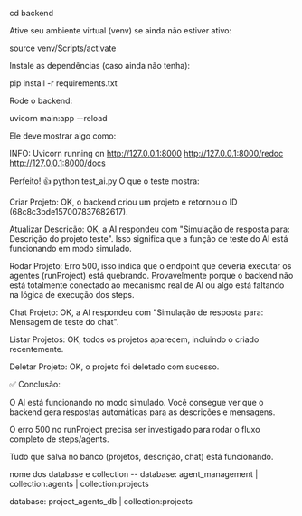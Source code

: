 cd backend

Ative seu ambiente virtual (venv) se ainda não estiver ativo:

source venv/Scripts/activate

Instale as dependências (caso ainda não tenha):

pip install -r requirements.txt


Rode o backend:

uvicorn main:app --reload


Ele deve mostrar algo como:

INFO: Uvicorn running on http://127.0.0.1:8000  http://127.0.0.1:8000/redoc  http://127.0.0.1:8000/docs
                            

Perfeito! 👍
python test_ai.py
O que o teste mostra:

Criar Projeto: OK, o backend criou um projeto e retornou o ID (68c8c3bde157007837682617).

Atualizar Descrição: OK, a AI respondeu com "Simulação de resposta para: Descrição do projeto teste". Isso significa que a função de teste do AI está funcionando em modo simulado.

Rodar Projeto: Erro 500, isso indica que o endpoint que deveria executar os agentes (runProject) está quebrando. Provavelmente porque o backend não está totalmente conectado ao mecanismo real de AI ou algo está faltando na lógica de execução dos steps.

Chat Projeto: OK, a AI respondeu com "Simulação de resposta para: Mensagem de teste do chat".

Listar Projetos: OK, todos os projetos aparecem, incluindo o criado recentemente.

Deletar Projeto: OK, o projeto foi deletado com sucesso.

✅ Conclusão:

O AI está funcionando no modo simulado. Você consegue ver que o backend gera respostas automáticas para as descrições e mensagens.

O erro 500 no runProject precisa ser investigado para rodar o fluxo completo de steps/agents.

Tudo que salva no banco (projetos, descrição, chat) está funcionando.

nome dos database e collection --
database: agent_management
|
collection:agents
|
collection:projects

database: project_agents_db
|
collection:projects
